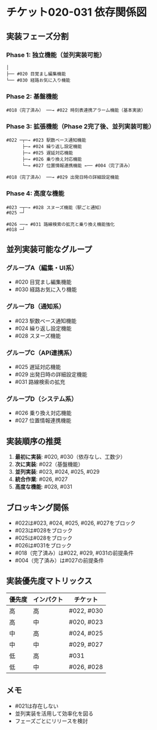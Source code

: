 # チケット020-031 依存関係図

## 実装フェーズ分割

### Phase 1: 独立機能（並列実装可能）
```
│
├── #020 目覚まし編集機能
└── #030 経路お気に入り機能
```

### Phase 2: 基盤機能
```
#018（完了済み） ──→ #022 時刻表連携アラーム機能（基本実装）
```

### Phase 3: 拡張機能（Phase 2完了後、並列実装可能）
```
#022 ─┬─→ #023 駅数ベース通知機能
      ├─→ #024 繰り返し設定機能
      ├─→ #025 遅延対応機能
      ├─→ #026 乗り換え対応機能
      └─→ #027 位置情報連携機能 ←── #004（完了済み）
      
#018（完了済み） ──→ #029 出発日時の詳細設定機能
```

### Phase 4: 高度な機能
```
#023 ─┬─→ #028 スヌーズ機能（駅ごと通知）
#025 ─┘

#026 ──→ #031 路線検索の拡充と乗り換え機能強化
#018 ─┘
```

## 並列実装可能なグループ

### グループA（編集・UI系）
- #020 目覚まし編集機能
- #030 経路お気に入り機能

### グループB（通知系）
- #023 駅数ベース通知機能
- #024 繰り返し設定機能
- #028 スヌーズ機能

### グループC（API連携系）
- #025 遅延対応機能
- #029 出発日時の詳細設定機能
- #031 路線検索の拡充

### グループD（システム系）
- #026 乗り換え対応機能
- #027 位置情報連携機能

## 実装順序の推奨

1. **最初に実装**: #020, #030（依存なし、工数少）
2. **次に実装**: #022（基盤機能）
3. **並列実装**: #023, #024, #025, #029
4. **統合作業**: #026, #027
5. **高度な機能**: #028, #031

## ブロッキング関係

- #022は#023, #024, #025, #026, #027をブロック
- #023は#028をブロック
- #025は#028をブロック
- #026は#031をブロック
- #018（完了済み）は#022, #029, #031の前提条件
- #004（完了済み）は#027の前提条件

## 実装優先度マトリックス

| 優先度 | インパクト | チケット |
|--------|----------|----------|
| 高 | 高 | #022, #030 |
| 高 | 中 | #020, #023 |
| 中 | 高 | #024, #025 |
| 中 | 中 | #029, #027 |
| 低 | 高 | #031 |
| 低 | 中 | #026, #028 |

## メモ
- #021は存在しない
- 並列実装を活用して効率化を図る
- フェーズごとにリリースを検討